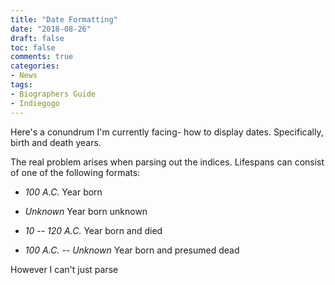 ```yaml
---
title: "Date Formatting"
date: "2018-08-26"
draft: false
toc: false
comments: true
categories:
- News
tags:
- Biographers Guide
- Indiegogo
---
```

Here's a conundrum I'm currently facing- how to display dates. Specifically, birth and death years.

<!--more-->

The real problem arises when parsing out the indices. Lifespans can consist of one of the following formats:

- *100 A.C.*            Year born
- *Unknown*             Year born unknown

- *10 -- 120 A.C.*      Year born and died
- *100 A.C. -- Unknown* Year born and presumed dead

However I can't just parse
